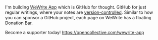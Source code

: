 I'm building [WeWrite App](https://x.com/WeWriteApp) which is GitHub for thought. GitHub for just regular writings, where your notes are [version-controlled](https://www.notion.so/wewrite-app/Version-history-filmstrip-b2e6d1ad3301468d955d037c673a0227). Similar to how you can sponsor a GitHub project, each page on WeWrite has a floating Donation Bar. 

Become a supporter today! https://opencollective.com/wewrite-app 
